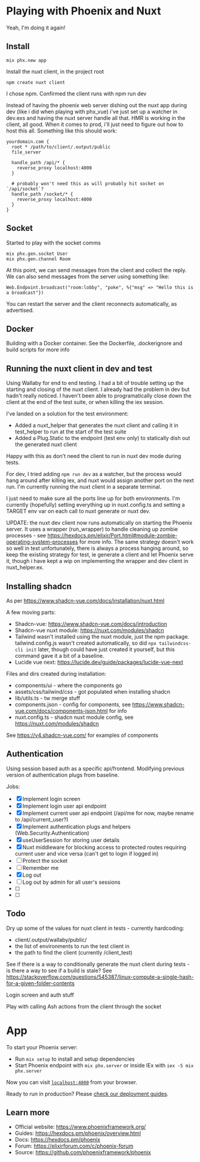 Playing with Phoenix and Nuxt
=============================

Yeah, I'm doing it again!

Install
-------

```
mix phx.new app
```

Install the nuxt client, in the project root

```
npm create nuxt client
```

I chose npm. Confirmed the client runs with npm run dev

Instead of having the phoenix web server dishing out the nuxt app during dev (like i did when playing with phx_vue)
i've just set up a watcher in dev.exs and having the nuxt server handle all that. HMR is working in the client, all good.
When it comes to prod, i'll just need to figure out how to host this all. Something like this should work:

```
yourdomain.com {
  root * /path/to/client/.output/public
  file_server

  handle_path /api/* {
    reverse_proxy localhost:4000
  }

  # probably won't need this as will probably hit socket on `/api/socket`?
  handle_path /socket/* {
    reverse_proxy localhost:4000
  }
}
```

Socket
------

Started to play with the socket comms

```
mix phx.gen.socket User
mix phx.gen.channel Room

```

At this point, we can send messages from the client and collect the reply. We can also send messages from the
server using something like:

```
Web.Endpoint.broadcast("room:lobby", "poke", %{"msg" => "Hello this is a broadcast"})
```

You can restart the server and the client reconnects automatically, as advertised.

Docker
------

Building with a Docker container. See the Dockerfile, .dockerignore and build scripts for more info


Running the nuxt client in dev and test
---------------------------------------

Using Wallaby for end to end testing. I had a bit of trouble setting up the starting and closing of the nuxt client. I already had the problem in dev but hadn't really noticed. I haven't been able to programatically close down the client at the end of the test suite, or when killing the iex session.

I've landed on a solution for the test environment:

* Added a nuxt_helper that generates the nuxt client and calling it in test_helper to run at the start of the test suite
* Added a Plug.Static to the endpoint (test env only) to statically dish out the generated nuxt client

Happy with this as don't need the client to run in nuxt dev mode during tests.

For dev, I tried adding `npm run dev` as a watcher, but the process would hang around after killing iex, and nuxt would assign another port on the next run. I'm currently running the nuxt client in a separate terminal. 

I just need to make sure all the ports line up for both environments. I'm currently (hopefully) setting everything up in nuxt.config.ts and setting a TARGET env var on each call to nuxt generate or nuxt dev.

UPDATE: the nuxt dev client now runs automatically on starting the Phoenix server. It uses a wrapper (run_wrapper) to handle cleaning up zombie processes - see https://hexdocs.pm/elixir/Port.html#module-zombie-operating-system-processes for more info. The same strategy doesn't work so well in test unfortunately, there is always a process hanging around, so keep the existing strategy for test, ie generate a client and let Phoenix serve it, though i have kept a wip on implementing the wrapper and dev client in nuxt_helper.ex.


Installing shadcn
-----------------

As per https://www.shadcn-vue.com/docs/installation/nuxt.html

A few moving parts:

* Shadcn-vue: https://www.shadcn-vue.com/docs/introduction
* Shadcn-vue nuxt module: https://nuxt.com/modules/shadcn
* Tailwind wasn't installed using the nuxt module, just the npm package. tailwind.config.js wasn't created automatically, so did `npx tailwindcss-cli init` later, though could have just created it yourself, but this command gave it a bit of a baseline.
* Lucide vue next: https://lucide.dev/guide/packages/lucide-vue-next

Files and dirs created during installation:

* components/ui - where the components go
* assets/css/tailwind/css - got populated when installing shadcn
* lib/utils.ts - tw merge stuff
* components.json - config for components, see https://www.shadcn-vue.com/docs/components-json.html for info
* nuxt.config.ts - shadcn nuxt module config, see https://nuxt.com/modules/shadcn

See https://v4.shadcn-vue.com/ for examples of components


Authentication
--------------

Using session based auth as a specific api/frontend. Modifying previous version of authentication plugs from baseline.

Jobs:

* [x] Implement login screen
* [x] Implement login user api endpoint
* [x] Implement current user api endpoint (/api/me for now, maybe rename to /api/current_user?)
* [x] Implement authentication plugs and helpers (Web.Security.Authentication)
* [x] useUserSession for storing user details
* [x] Nuxt middleware for blocking access to protected routes requiring current user and vice versa (can't get to login if logged in)
* [ ] Protect the socket
* [ ] Remember me
* [x] Log out
* [ ] Log out by admin for all user's sessions
* [ ] 
* [ ] 


Todo
----

Dry up some of the values for nuxt client in tests - currently hardcoding:

* client/.output/wallaby/public/
* the list of environments to run the test client in
* the path to find the client (currently /client_test)

See if there is a way to conditionally generate the nuxt client during tests - is there a way to see if a build is stale? See https://stackoverflow.com/questions/545387/linux-compute-a-single-hash-for-a-given-folder-contents

Login screen and auth stuff

Play with calling Ash actions from the client through the socket


# App

To start your Phoenix server:

  * Run `mix setup` to install and setup dependencies
  * Start Phoenix endpoint with `mix phx.server` or inside IEx with `iex -S mix phx.server`

Now you can visit [`localhost:4000`](http://localhost:4000) from your browser.

Ready to run in production? Please [check our deployment guides](https://hexdocs.pm/phoenix/deployment.html).

## Learn more

  * Official website: https://www.phoenixframework.org/
  * Guides: https://hexdocs.pm/phoenix/overview.html
  * Docs: https://hexdocs.pm/phoenix
  * Forum: https://elixirforum.com/c/phoenix-forum
  * Source: https://github.com/phoenixframework/phoenix
